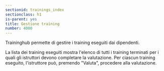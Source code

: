 ```yaml
---
sectionid: trainings_index
sectionclass: h1
is-parent: yes
title: Gestione training
number: 4000
---
```

Traininghub permette di gestire i training eseguiti dai dipendenti.

La lista dei training eseguiti mostra l'elenco di tutti i training terminati per i quali gli istruttori devono completare la valutazione. Per ciascun training eseguito, l'istruttore può, premendo "Valuta", procedere alla valutazione.
